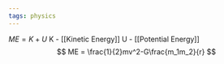 ```yaml
---
tags: physics
---
```

$ME=K+U$
K - [[Kinetic Energy]]
U - [[Potential Energy]]
$$
ME = \frac{1}{2}mv^2-G\frac{m_1m_2}{r}
$$
